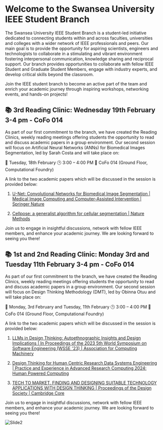 # Welcome to the Swansea University IEEE Student Branch

The Swansea University IEEE Student Branch is a student-led initiative dedicated to connecting students within and across faculties, universities and colleges with a wider network of IEEE professionals and peers. Our main goal is to provide the opportunity for aspiring scientists, engineers and technologists to collaborate in a stimulating and vibrant environment fostering interpersonal communication, knowledge sharing and reciprocal support. Our branch provides opportunities to collaborate with fellow IEEE Student and Graduate Student Members, engage with industry experts, and develop critical skills beyond the classroom. 

Join the IEEE student branch to become an active part of the team and enrich your academic journey through inspiring workshops, networking events, and hands-on projects!

## 📚 3rd Reading Clinic: Wednesday 19th February 3-4 pm - CoFo 014

As part of our first commitment to the branch, we have created the Reading Clinics, weekly reading meetings offering students the opportunity to read and discuss academic papers in a group environment. Our second session will focus on Artificial Neural Networks (ANNs) for Biomedical Images Segmentation, led by Sarah Costa and will take place on:

📅 Tuesday, 18th February
🕒 3:00 – 4:00 PM
📍 CoFo 014 (Ground Floor, Computational Foundry)

A link to the two academic papers which will be discussed in the session is provided below:

1) [U-Net: Convolutional Networks for Biomedical Image Segmentation | Medical Image Computing and Computer-Assisted Intervention | Springer Nature](https://link.springer.com/chapter/10.1007/978-3-319-24574-4_28)

2) [Cellpose: a generalist algorithm for cellular segmentation | Nature Methods](https://www.nature.com/articles/s41592-020-01018-x)

Join us to engage in insightful discussions, network with fellow IEEE members, and enhance your academic journey. We are looking forward to seeing you there!

## 📚 1st and 2nd Reading Clinic: Monday 3rd and Tuesday 11th February 3-4 pm - CoFo 014

As part of our first commitment to the branch, we have created the Reading Clinics, weekly reading meetings offering students the opportunity to read and discuss academic papers in a group environment. Our second session will focus on Design Thinking Methodology (DMT), led by Obinna Otuu and will take place on:

📅 Monday, 3rd February and Tuesday, 11th February
🕒 3:00 – 4:00 PM
📍 CoFo 014 (Ground Floor, Computational Foundry)

A link to the two academic papers which will be discussed in the session is provided below:

1) [LLMs in Design Thinking: Autoethnographic Insights and Design Implications | In Proceedings of the 2023 5th World Symposium on Software Engineering (WSSE '23) | Association for Computing Machinery](https://dl.acm.org/doi/pdf/10.1145/3631991.3631999)
   
2) [Design Thinking for Human Centric Research Data Systems Engineering | Practice and Experience in Advanced Research Computing 2024: Human Powered Computing](https://dl.acm.org/doi/abs/10.1145/3626203.3670542)

3) [TECH TO MARKET. FINDING AND DESIGNING SUITABLE TECHNOLOGY APPLICATIONS WITH DESIGN THINKING | Proceedings of the Design Society | Cambridge Core](https://www.cambridge.org/core/journals/proceedings-of-the-design-society/article/tech-to-market-finding-and-designing-suitable-technology-applications-with-design-thinking/DEE91AF544EEE1F1D84CA4892F1CFFF3)

Join us to engage in insightful discussions, network with fellow IEEE members, and enhance your academic journey. We are looking forward to seeing you there!

![Slide2](https://github.com/user-attachments/assets/9e479972-cf5e-4ea1-9e89-d1426f31069c)

